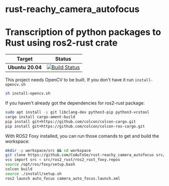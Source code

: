 # rust-reachy_camera_autofocus

Transcription of python packages to Rust using ros2-rust crate
==============

| Target | Status |
|----------|--------|
| **Ubuntu 20.04** | [![Build Status](https://github.com/ros2-rust/ros2_rust/actions/workflows/rust.yml/badge.svg?branch=main)](https://github.com/ros2-rust/ros2_rust/actions/workflows/rust.yml?branch=main) |


This project needs OpenCV to be built. If you don't have it run `install-opencv.sh`

```bash
sh install-opencv.sh
```

If you haven't already got the dependencies for ros2-rust package:

```bash
sudo apt install -y git libclang-dev python3-pip python3-vcstool
cargo install cargo-ament-build
pip install git+https://github.com/colcon/colcon-cargo.git
pip install git+https://github.com/colcon/colcon-ros-cargo.git
```

With ROS2 Foxy installed, you can run those comands to get and build the workspace: 

```bash
mkdir -p workspace/src && cd workspace
git clone https://github.com/CoAuToSe/rust-reachy_camera_autofocus src/ros2_rust
vcs import src < src/ros2_rust/ros2_rust_foxy.repos
source /opt/ros/foxy/setup.bash
colcon build
source ./install/setup.sh
ros2 launch auto_focus camera_auto_focus.launch.xml

```
